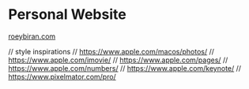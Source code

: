 # Personal Website

[roeybiran.com](https://roeybiran.com)

// style inspirations
// <https://www.apple.com/macos/photos/>
// <https://www.apple.com/imovie/>
// <https://www.apple.com/pages/>
// <https://www.apple.com/numbers/>
// <https://www.apple.com/keynote/>
// <https://www.pixelmator.com/pro/>
